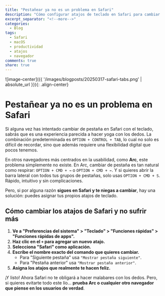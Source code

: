 ```yaml
---
title: "Pestañear ya no es un problema en Safari"
description: "Cómo configurar atajos de teclado en Safari para cambiar entre pestañas fácilmente"
excerpt_separator: "<!--more-->"
categories:
  - Blog
tags:
  - Safari
  - macOS
  - productividad
  - atajos
  - navegador
comments: true
share: true
---
```


![image-center]({{ '/images/blogposts/20250317-safari-tabs.png' | absolute_url }}){: .align-center}

# Pestañear ya no es un problema en Safari  

Si alguna vez has intentado cambiar de pestaña en Safari con el teclado, sabrás que es una experiencia parecida a hacer yoga con los dedos. La combinación predeterminada es `OPTION + CONTROL + TAB`, lo cual no solo es difícil de recordar, sino que además requiere una flexibilidad digital que pocos tenemos.  

En otros navegadores más centrados en la usabilidad, como **Arc**, este problema simplemente no existe. En Arc, cambiar de pestaña es tan natural como respirar: `OPTION + CMD + →` o `OPTION + CMD + ←`. Y si quieres abrir la barra lateral con todos tus grupos de pestañas, solo usas `OPTION + CMD + S`. Rápido, intuitivo y sin complicaciones.  

Pero, si por alguna razón **sigues en Safari y te niegas a cambiar**, hay una solución: puedes asignar tus propios atajos de teclado.  

## Cómo cambiar los atajos de Safari y no sufrir más  

1. **Ve a "Preferencias del sistema" > "Teclado" > "Funciones rápidas" > "Funciones rápidas de apps".**  
2. **Haz clic en el `+` para agregar un nuevo atajo.**  
3. **Selecciona "Safari" como aplicación.**  
4. **Escribe el nombre exacto del comando que quieres cambiar.**   
   - Para "Siguiente pestaña" usa `"Mostrar pestaña siguiente"`.  
   - Para "Pestaña anterior" usa `"Mostrar pestaña anterior"`.  
5. **Asigna los atajos que realmente te hacen feliz.**  

¡Y listo! Ahora Safari no te obligará a hacer malabares con los dedos. Pero, si quieres evitarte todo este lío... **prueba Arc o cualquier otro navegador que piense en los usuarios de verdad**.  